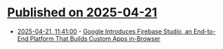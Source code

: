 # [Published on 2025-04-21](index.md)

* [2025-04-21, 11:41:00](https://soylentnews.org/article.pl?sid=25/04/20/051250&from=rss) - [Google Introduces Firebase Studio, an End-to-End Platform That Builds Custom Apps in-Browser](https://soylentnews.org/article.pl?sid=25/04/20/051250&from=rss)
